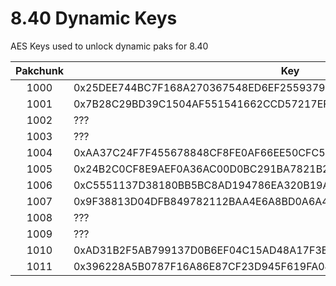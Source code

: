 # 8.40 Dynamic Keys
AES Keys used to unlock dynamic paks for 8.40

| Pakchunk | Key                                                                |
|:--------:|--------------------------------------------------------------------|
|   1000   | 0x25DEE744BC7F168A270367548ED6EF2559379C9A0DABD2D379D937BB811D152F |
|   1001   | 0x7B28C29BD39C1504AF551541662CCD57217EF246FD3A5345AEF0F2F1DD500DFA |
|   1002   | ???                                                                |
|   1003   | ???                                                                |
|   1004   | 0xAA37C24F7F455678848CF8FE0AF66EE50CFC5C71ED7671FC902B15DCFD4E689C |
|   1005   | 0x24B2C0CF8E9AEF0A36AC00D0BC291BA7821B29EC6BEC9E5B06BE9DEADA129F9D |
|   1006   | 0xC5551137D38180BB5BC8AD194786EA320B19A4BFD22639485DFD56184A5F77A2 |
|   1007   | 0x9F38813D04DFB849782112BAA4E6A8BD0A6A402EA7B0C419153C7E0C483ADAAE |
|   1008   | ???                                                                |
|   1009   | ???                                                                |
|   1010   | 0xAD31B2F5AB799137D0B6EF04C15AD48A17F3B8DF2F9053E5DD73721AFA9B657E |
|   1011   | 0x396228A5B0787F16A86E87CF23D945F619FA04F1BD3552E9E0E77AD6E429A5FA |